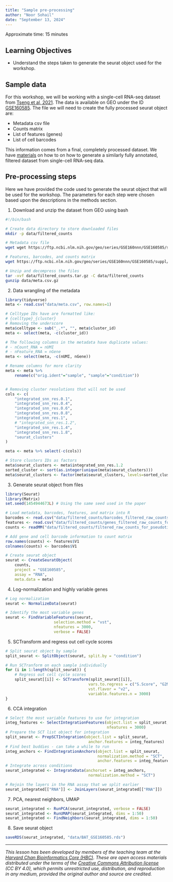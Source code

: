 ```yaml
---
title: "Sample pre-processing"
author: "Noor Sohail"
date: "September 13, 2024"
---
```


Approximate time: 15 minutes

## Learning Objectives 

* Understand the steps taken to generate the seurat object used for the workshop.

## Sample data

For this workshop, we will be working with a single-cell RNA-seq dataset from [Tseng et al, 2021](https://www.ncbi.nlm.nih.gov/pmc/articles/PMC8076094/). The data is available on GEO under the ID [GSE160585](https://www.ncbi.nlm.nih.gov/geo/query/acc.cgi?acc=GSE160585). The file we will need to create the fully processed seurat object are:

- Metadata csv file
- Counts matrix
- List of features (genes)
- List of cell barcodes

This information comes from a final, completely processed dataset. We have [materials](https://hbctraining.github.io/scRNA-seq_online/) on how to  on how to generate a similarly fully annotated, filtered dataset from single-cell RNA-seq data.

## Pre-processing steps

Here we have provided the code used to generate the seurat object that will be used for the workshop. The parameters for each step were chosen based upon the descriptions in the methods section.

1. Download and unzip the dataset from GEO using bash

```bash
#!/bin/bash

# Create data directory to store downloaded files
mkdir -p data/filtered_counts

# Metadata csv file
wget wget https://ftp.ncbi.nlm.nih.gov/geo/series/GSE160nnn/GSE160585/suppl/GSE160585%5Fmetadata%5Ffor%5Fpseudotime%5Fand%5Fpseudobulk%5FDGE.csv.gz -O data/meta.csv.gz

# Features, barcodes, and counts matrix
wget https://ftp.ncbi.nlm.nih.gov/geo/series/GSE160nnn/GSE160585/suppl/GSE160585%5Ffiltered%5Fraw%5Fcounts%5Ffor%5Fpseudotime%5Fand%5Fpseudobulk%5FDGE.tar.gz -O data/filtered_counts.tar.gz

# Unzip and decompress the files
tar -xvf data/filtered_counts.tar.gz -C data/filtered_counts
gunzip data/meta.csv.gz
```


2. Data wrangling of the metadata

```r
library(tidyverse)
meta <- read.csv("data/meta.csv", row.names=1)

# Celltype IDs have are formatted like: 
# {celltype}_{cluster}
# Removing the underscore
meta$celltype <- sub("_.*", "", meta$cluster_id)
meta <- select(meta, -c(cluster_id))

# The following columns in the metadata have duplicate values:
# - nCount_RNA = nUMI
# - nFeature_RNA = nGene
meta <- select(meta, -c(nUMI, nGene))

# Rename columns for more clarity
meta <- meta %>%
    rename(c("orig.ident"="sample", "sample"="condition"))


# Removing cluster resolutions that will not be used
cols <- c(
    "integrated_snn_res.0.1",
    "integrated_snn_res.0.4",
    "integrated_snn_res.0.6",
    "integrated_snn_res.0.8",
    "integrated_snn_res.1",
    # "integrated_snn_res.1.2",
    "integrated_snn_res.1.4",
    "integrated_snn_res.1.8",
    "seurat_clusters"
)

meta <- meta %>% select(-c(cols))

# Store clusters IDs as factors
meta$seurat_clusters <- meta$integrated_snn_res.1.2
sorted_cluster <- sort(as.integer(unique(meta$seurat_clusters)))
meta$seurat_clusters <- factor(meta$seurat_clusters, levels=sorted_cluster)
```


3. Generate seurat object from files

```r
library(Seurat)
library(Matrix)
set.seed(1454944673L) # Using the same seed used in the paper

# Load metadata, barcodes, features, and matrix into R
barcodes <- read.csv("data/filtered_counts/barcodes_filtered_raw_counts_for_pseudotime_and_pseudobulk_DGE.tsv", header=FALSE)
features <- read.csv("data/filtered_counts/genes_filtered_raw_counts_for_pseudotime_and_pseudobulk_DGE.tsv", header=FALSE)
counts <- readMM("data/filtered_counts/filtered_raw_counts_for_pseudotime_and_pseudobulk_DGE.mtx")

# Add gene and cell barcode information to count matrix
row.names(counts) <- features$V1
colnames(counts) <- barcodes$V1

# Create seurat object
seurat <- CreateSeuratObject(
    counts, 
    project = "GSE160585", 
    assay = "RNA", 
    meta.data = meta)
```


4. Log-normalization and highly variable genes

```r
# Log normalization
seurat <- NormalizeData(seurat)

# Identify the most variable genes
seurat <- FindVariableFeatures(seurat, 
                     selection.method = "vst",
                     nfeatures = 3000, 
                     verbose = FALSE)
```


5. SCTransform and regress out cell cycle scores

```r
# Split seurat object by sample
split_seurat <- SplitObject(seurat, split.by = "condition")

# Run SCTranform on each sample individually
for (i in 1:length(split_seurat)) {
    # Regress out cell cycle scores
    split_seurat[[i]] <- SCTransform(split_seurat[[i]], 
                                    vars.to.regress = c("S.Score", "G2M.Score"), 
                                    vst.flavor = "v2",
                                    variable.features.n = 3000)
}
```


6. CCA integration

```r
# Select the most variable features to use for integration
integ_features <- SelectIntegrationFeatures(object.list = split_seurat, 
                                            nfeatures = 3000)
# Prepare the SCT list object for integration
split_seurat <- PrepSCTIntegration(object.list = split_seurat,
                                    anchor.features = integ_features)
# Find best buddies - can take a while to run
integ_anchors <- FindIntegrationAnchors(object.list = split_seurat,
                                        normalization.method = "SCT",
                                        anchor.features = integ_features)
# Integrate across conditions
seurat_integrated <- IntegrateData(anchorset = integ_anchors, 
                                    normalization.method = "SCT")

# Rejoin the layers in the RNA assay that we split earlier
seurat_integrated[["RNA"]] <- JoinLayers(seurat_integrated[["RNA"]])
```


7. PCA, nearest neighbors, UMAP

```r
seurat_integrated <- RunPCA(seurat_integrated, verbose = FALSE)
seurat_integrated <- RunUMAP(seurat_integrated, dims = 1:50)
seurat_integrated <- FindNeighbors(seurat_integrated, dims = 1:50)
```


8. Save seurat object

```r
saveRDS(seurat_integrated, "data/BAT_GSE160585.rds")
```

---

*This lesson has been developed by members of the teaching team at the [Harvard Chan Bioinformatics Core (HBC)](http://bioinformatics.sph.harvard.edu/). These are open access materials distributed under the terms of the [Creative Commons Attribution license](https://creativecommons.org/licenses/by/4.0/) (CC BY 4.0), which permits unrestricted use, distribution, and reproduction in any medium, provided the original author and source are credited.*
